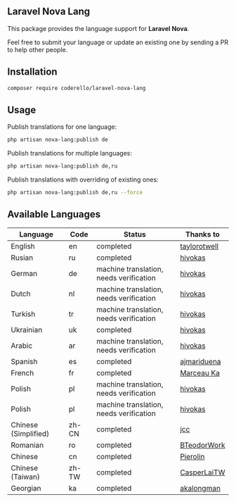 ## Laravel Nova Lang

This package provides the language support for **Laravel Nova**.

Feel free to submit your language or update an existing one by sending a PR to help other people.

## Installation

```bash
composer require coderello/laravel-nova-lang
```

## Usage

Publish translations for one language:
```bash
php artisan nova-lang:publish de
```

Publish translations for multiple languages:
```bash
php artisan nova-lang:publish de,ru
```

Publish translations with overriding of existing ones:
```bash
php artisan nova-lang:publish de,ru --force
```

## Available Languages

| Language | Code | Status | Thanks to |
| --- | --- | --- | --- |
| English | en | completed | [taylorotwell](https://github.com/taylorotwell) |
| Rusian | ru | completed | [hivokas](https://github.com/hivokas) |
| German | de | machine translation, needs verification | [hivokas](https://github.com/hivokas) |
| Dutch | nl | machine translation, needs verification | [hivokas](https://github.com/hivokas) |
| Turkish | tr | machine translation, needs verification | [hivokas](https://github.com/hivokas) |
| Ukrainian | uk | completed | [hivokas](https://github.com/hivokas) |
| Arabic | ar | machine translation, needs verification | [hivokas](https://github.com/hivokas) |
| Spanish | es | completed | [ajmariduena](https://github.com/ajmariduena) |
| French | fr | completed | [Marceau Ka](https://github.com/MarceauKa) |
| Polish | pl | machine translation, needs verification | [hivokas](https://github.com/hivokas) |
| Polish | pl | machine translation, needs verification | [hivokas](https://github.com/hivokas) |
| Chinese (Simplified) | zh-CN | completed | [jcc](https://github.com/jcc) |
| Romanian | ro | completed | [BTeodorWork](https://github.com/BTeodorWork) |
| Chinese | cn | completed | [Pierolin](https://github.com/Pierolin) |
| Chinese (Taiwan) | zh-TW | completed | [CasperLaiTW](https://github.com/CasperLaiTW) |
| Georgian | ka | completed | [akalongman](https://github.com/akalongman) |
